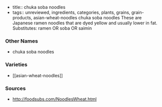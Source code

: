 - title:: chuka soba noodles
- tags:: unreviewed, ingredients, categories, plants, grains, grain-products, asian-wheat-noodles
chuka soba noodles These are Japanese ramen noodles that are dyed yellow and usually lower in fat. Substitutes: ramen OR soba OR saimin

### Other Names

* chuka soba noodles

### Varieties

* [[asian-wheat-noodles]]

### Sources
* http://foodsubs.com/NoodlesWheat.html
